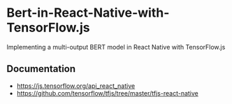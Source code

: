 # Bert-in-React-Native-with-TensorFlow.js
Implementing a multi-output BERT model in React Native with TensorFlow.js


## Documentation

- <https://js.tensorflow.org/api_react_native>
- <https://github.com/tensorflow/tfjs/tree/master/tfjs-react-native>